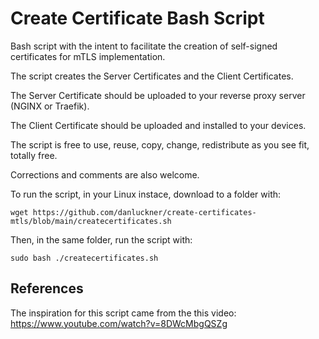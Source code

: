 # Create Certificate Bash Script

Bash script with the intent to facilitate the creation of self-signed certificates for mTLS implementation.

The script creates the Server Certificates and the Client Certificates.

The Server Certificate should be uploaded to your reverse proxy server (NGINX or Traefik).

The Client Certificate should be uploaded and installed to your devices.

The script is free to use, reuse, copy, change, redistribute as you see fit, totally free.

Corrections and comments are also welcome.

To run the script, in your Linux instace, download to a folder with:

`wget https://github.com/danluckner/create-certificates-mtls/blob/main/createcertificates.sh`

Then, in the same folder, run the script with:

`sudo bash ./createcertificates.sh`

## References
The inspiration for this script came from the this video: https://www.youtube.com/watch?v=8DWcMbgQSZg
